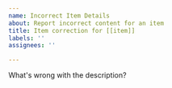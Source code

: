 ```yaml
---
name: Incorrect Item Details
about: Report incorrect content for an item
title: Item correction for [[item]]
labels: ''
assignees: ''

---
```


What's wrong with the description?
